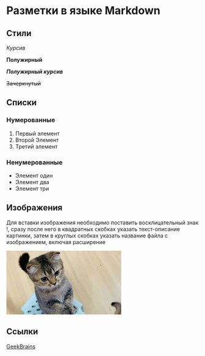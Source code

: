 # Разметки в языке Markdown

## Стили

*Курсив*

**Полужирный**

***Полужирный курсив***

~~Зачеркнутый~~

## Списки

### Нумерованные
1. Первый элемент
2. Второй Элемент
3. Третий элемент

### Ненумерованные
* Элемент один
* Элемент два
* Элемент три

## Изображения
Для вставки изображения необходимо поставить восклицательный знак !, сразу после него в квадратных скобках указать текст-описание картинки, затем в круглых скобках указать название файла с изображением, включая расширение

![alt text for image](2.jpeg)

## Ссылки

[GeekBrains](http://gb.ru/)
